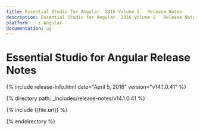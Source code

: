 ```yaml
---
title: Essential Studio for Angular  2016 Volume 1   Release Notes  
description: Essential Studio for Angular  2016 Volume 1   Release Notes  
platform 	: Angular
documentation: ug
---
```


# Essential Studio for Angular  Release Notes  

{% include release-info.html date="April 5, 2016"  version="v14.1.0.41" %} 


{% directory path: _includes/release-notes/v14.1.0.41 %}

{% include {{file.url}} %}

{% enddirectory %}